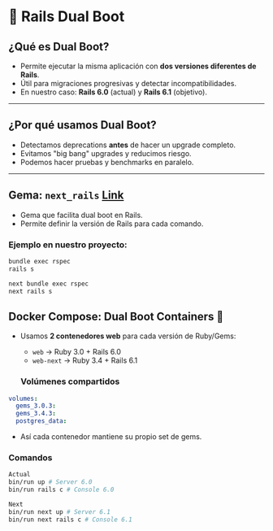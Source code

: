 # 🚀 Rails Dual Boot

## ¿Qué es Dual Boot?
- Permite ejecutar la misma aplicación con **dos versiones diferentes de Rails**.
- Útil para migraciones progresivas y detectar incompatibilidades.
- En nuestro caso: **Rails 6.0** (actual) y **Rails 6.1** (objetivo).

---

## ¿Por qué usamos Dual Boot?
- Detectamos deprecations **antes** de hacer un upgrade completo.
- Evitamos "big bang" upgrades y reducimos riesgo.
- Podemos hacer pruebas y benchmarks en paralelo.

---

## Gema: `next_rails` [Link](https://github.com/fastruby/next_rails)
- Gema que facilita dual boot en Rails.
- Permite definir la versión de Rails para cada comando.

### Ejemplo en nuestro proyecto:
```bash
bundle exec rspec
rails s

next bundle exec rspec
next rails s
```

## Docker Compose: Dual Boot Containers 🐳
- Usamos **2 contenedores web** para cada versión de Ruby/Gems:
  - `web` → Ruby 3.0 + Rails 6.0
  - `web-next` → Ruby 3.4 + Rails 6.1

  ### Volúmenes compartidos
```yaml
volumes:
  gems_3.0.3:
  gems_3.4.3:
  postgres_data:
```

- Así cada contenedor mantiene su propio set de gems.

### Comandos
``` bash
Actual
bin/run up # Server 6.0
bin/run rails c # Console 6.0

Next
bin/run next up # Server 6.1
bin/run next rails c # Console 6.1
```

